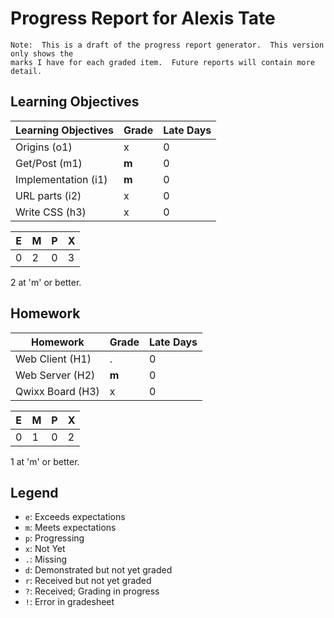 # Progress Report for Alexis Tate
    Note:  This is a draft of the progress report generator.  This version only shows the
    marks I have for each graded item.  Future reports will contain more detail.
## Learning Objectives
|Learning Objectives|Grade|Late Days|
|------|-------|-------|
|Origins (o1)|x|0|
|Get/Post (m1)|**m**|0|
|Implementation (i1)|**m**|0|
|URL parts (i2)|x|0|
|Write CSS (h3)|x|0|

|E|M|P|X|
|------|-------|-------|-------|
|0|2|0|3|

2 at 'm' or better.
## Homework
|Homework|Grade|Late Days|
|------|-------|-------|
|Web Client (H1)|.|0|
|Web Server (H2)|**m**|0|
|Qwixx Board (H3)|x|0|

|E|M|P|X|
|------|-------|-------|-------|
|0|1|0|2|

1 at 'm' or better.

## Legend 
* `e`: Exceeds expectations
* `m`: Meets expectations
* `p`: Progressing
* `x`: Not Yet
* `.`: Missing
* `d`: Demonstrated but not yet graded
* `r`: Received but not yet graded
* `?`: Received; Grading in progress
* `!`: Error in gradesheet
